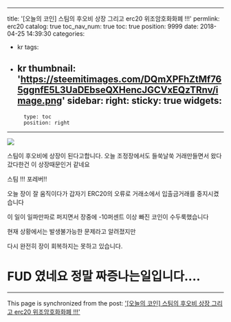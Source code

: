 
---
title: '[오늘의 코인] 스팀의 후오비 상장 그리고 erc20 위조암호화화폐 !!!'
permlink: erc20
catalog: true
toc_nav_num: true
toc: true
position: 9999
date: 2018-04-25 14:39:30
categories:
- kr
tags:
- kr
thumbnail: 'https://steemitimages.com/DQmXPFhZtMf765ggnfE5L3UaDEbseQXHencJGCVxEQzTRnv/image.png'
sidebar:
    right:
        sticky: true
widgets:
    -
        type: toc
        position: right
---


![](https://steemitimages.com/DQmXPFhZtMf765ggnfE5L3UaDEbseQXHencJGCVxEQzTRnv/image.png)

스팀이 후오비에 상장이 된다고합니다.
오늘 조정장에서도 들쑥날쑥 거래만들면서 왔다갔다한건 이 상장때문인거 같네요

스팀 !!! 포레버!!


오늘 장이 잘 움직이다가 갑자기 ERC20의 오류로 거래소에서 입출금거래를 중지시켰습니다

이 일이 일파만파로 퍼지면서 장중에 -10퍼센트 이상 빠진 코인이 수두룩했습니다

현재 상황에서는 발생불가능한 문제라고 알려졌지만

다시 완전히 장이 회복하지는 못하고 있습니다.

# FUD 였네요 정말 짜증나는일입니다....

- - -

This page is synchronized from the post: ['[오늘의 코인] 스팀의 후오비 상장 그리고 erc20 위조암호화화폐 !!!'](https://steemit.com/@virus707/erc20)
